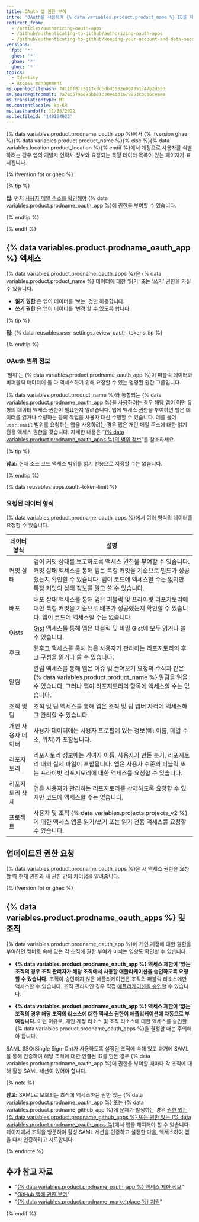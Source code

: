 ```yaml
---
title: OAuth 앱 권한 부여
intro: 'OAuth를 사용하여 {% data variables.product.product_name %} ID를 타사 애플리케이션에 연결할 수 있습니다. {% data variables.product.prodname_oauth_app %}에 권한을 부여하는 경우 애플리케이션을 신뢰하는지 확인하고 애플리케이션 개발자와 애플리케이션에서 액세스하려는 정보 종류를 검토해야 합니다.'
redirect_from:
  - /articles/authorizing-oauth-apps
  - /github/authenticating-to-github/authorizing-oauth-apps
  - /github/authenticating-to-github/keeping-your-account-and-data-secure/authorizing-oauth-apps
versions:
  fpt: '*'
  ghes: '*'
  ghae: '*'
  ghec: '*'
topics:
  - Identity
  - Access management
ms.openlocfilehash: 7d116f8fc5117cdcbdbd5582e007351c47b2d55d
ms.sourcegitcommit: 7a74d5796695bb21c30e4031679253cbc16ceaea
ms.translationtype: MT
ms.contentlocale: ko-KR
ms.lasthandoff: 11/28/2022
ms.locfileid: '148184022'
---
```

{% data variables.product.prodname_oauth_app %}에서 {% ifversion ghae %}{% data variables.product.product_name %}{% else %}{% data variables.location.product_location %}{% endif %}에서 계정으로 사용자를 식별하려는 경우 앱의 개발자 연락처 정보와 요청되는 특정 데이터 목록이 있는 페이지가 표시됩니다.

{% ifversion fpt or ghec %}

{% tip %}

**팁:** 먼저 [사용자 메일 주소를 확인해야](/articles/verifying-your-email-address) {% data variables.product.prodname_oauth_app %}에 권한을 부여할 수 있습니다.

{% endtip %}

{% endif %}

## {% data variables.product.prodname_oauth_app %} 액세스

{% data variables.product.prodname_oauth_apps %}은 {% data variables.product.product_name %} 데이터에 대한 ‘읽기’ 또는 ‘쓰기’ 권한을 가질 수 있습니다. 

- **읽기 권한** 은 앱이 데이터를 ‘보는’ 것만 허용합니다.
- **쓰기 권한** 은 앱이 데이터를 ‘변경’할 수 있도록 합니다.

{% tip %}

**팁:** {% data reusables.user-settings.review_oauth_tokens_tip %}

{% endtip %}

### OAuth 범위 정보

‘범위’는 {% data variables.product.prodname_oauth_app %}이 퍼블릭 데이터와 비퍼블릭 데이터에 둘 다 액세스하기 위해 요청할 수 있는 명명된 권한 그룹입니다.

{% data variables.product.product_name %}와 통합되는 {% data variables.product.prodname_oauth_app %}을 사용하려는 경우 해당 앱이 어떤 유형의 데이터 액세스 권한이 필요한지 알려줍니다. 앱에 액세스 권한을 부여하면 앱은 데이터를 읽거나 수정하는 등의 작업을 사용자 대신 수행할 수 있습니다. 예를 들어 `user:email` 범위를 요청하는 앱을 사용하려는 경우 앱은 개인 메일 주소에 대한 읽기 전용 액세스 권한을 갖습니다. 자세한 내용은 “[{% data variables.product.prodname_oauth_apps %}의 범위 정보](/apps/building-integrations/setting-up-and-registering-oauth-apps/about-scopes-for-oauth-apps)”를 참조하세요.

{% tip %}

**참고:** 현재 소스 코드 액세스 범위를 읽기 전용으로 지정할 수는 없습니다.

{% endtip %}

{% data reusables.apps.oauth-token-limit %}

### 요청된 데이터 형식

{% data variables.product.prodname_oauth_apps %}에서 여러 형식의 데이터를 요청할 수 있습니다.

| 데이터 형식 | 설명 |
| --- | --- |
| 커밋 상태 | 앱이 커밋 상태를 보고하도록 액세스 권한을 부여할 수 있습니다. 커밋 상태 액세스를 통해 앱은 특정 커밋을 기준으로 빌드가 성공했는지 확인할 수 있습니다. 앱이 코드에 액세스할 수는 없지만 특정 커밋의 상태 정보를 읽고 쓸 수 있습니다. |
| 배포 | 배포 상태 액세스를 통해 앱은 퍼블릭 및 프라이빗 리포지토리에 대한 특정 커밋을 기준으로 배포가 성공했는지 확인할 수 있습니다. 앱이 코드에 액세스할 수는 없습니다. |
| Gists | [Gist](https://gist.github.com) 액세스를 통해 앱은 퍼블릭 및 비밀 Gist에 모두 읽거나 쓸 수 있습니다. |
| 후크 | [웹후크](/webhooks) 액세스를 통해 앱은 사용자가 관리하는 리포지토리의 후크 구성을 읽거나 쓸 수 있습니다. |
| 알림 | 알림 액세스를 통해 앱은 이슈 및 끌어오기 요청의 주석과 같은 {% data variables.product.product_name %} 알림을 읽을 수 있습니다. 그러나 앱이 리포지토리의 항목에 액세스할 수는 없습니다. |
| 조직 및 팀 | 조직 및 팀 액세스를 통해 앱은 조직 및 팀 멤버 자격에 액세스하고 관리할 수 있습니다. |
| 개인 사용자 데이터 | 사용자 데이터에는 사용자 프로필에 있는 정보(예: 이름, 메일 주소, 위치)가 포함됩니다. |
| 리포지토리 | 리포지토리 정보에는 기여자 이름, 사용자가 만든 분기, 리포지토리 내의 실제 파일이 포함됩니다. 앱은 사용자 수준의 퍼블릭 또는 프라이빗 리포지토리에 대한 액세스를 요청할 수 있습니다. |
| 리포지토리 삭제 | 앱은 사용자가 관리하는 리포지토리를 삭제하도록 요청할 수 있지만 코드에 액세스할 수는 없습니다. |{% ifversion projects-oauth-scope %}
| 프로젝트 | 사용자 및 조직 {% data variables.projects.projects_v2 %}에 대한 액세스 앱은 읽기/쓰기 또는 읽기 전용 액세스를 요청할 수 있습니다. |{% endif %}

## 업데이트된 권한 요청

{% data variables.product.prodname_oauth_apps %}은 새 액세스 권한을 요청할 때 현재 권한과 새 권한 간의 차이점을 알려줍니다.

{% ifversion fpt or ghec %}

## {% data variables.product.prodname_oauth_apps %} 및 조직

{% data variables.product.prodname_oauth_app %}에 개인 계정에 대한 권한을 부여하면 멤버로 속해 있는 각 조직에 권한 부여가 미치는 영향도 확인할 수 있습니다.

- **{% data variables.product.prodname_oauth_app %} 액세스 제한이 ‘있는’ 조직의 경우 조직 관리자가 해당 조직에서 사용할 애플리케이션을 승인하도록 요청할 수 있습니다.**  조직이 승인하지 않은 애플리케이션은 조직의 퍼블릭 리소스에만 액세스할 수 있습니다. 조직 관리자인 경우 직접 [애플리케이션을 승인](/articles/approving-oauth-apps-for-your-organization)할 수 있습니다.

- **{% data variables.product.prodname_oauth_app %} 액세스 제한이 ‘없는’ 조직의 경우 해당 조직의 리소스에 대한 액세스 권한이 애플리케이션에 자동으로 부여됩니다.**  이런 이유로, 개인 계정 리소스 및 조직 리소스에 대한 액세스를 승인할 {% data variables.product.prodname_oauth_apps %}을 결정할 때는 주의해야 합니다.

SAML SSO(Single Sign-On)가 사용하도록 설정된 조직에 속해 있고 과거에 SAML을 통해 인증하여 해당 조직에 대한 연결된 ID를 만든 경우 {% data variables.product.prodname_oauth_app %}에 권한을 부여할 때마다 각 조직에 대해 활성 SAML 세션이 있어야 합니다.

{% note %}

**참고:** SAML로 보호되는 조직에 액세스하는 권한 있는 {% data variables.product.prodname_oauth_app %} 또는 {% data variables.product.prodname_github_app %}에 문제가 발생하는 경우 [권한 있는 {% data variables.product.prodname_github_apps %} 또는 권한 있는 {](https://github.com/settings/applications)[% data variables.product.prodname_oauth_apps %}](https://github.com/settings/apps/authorizations)에서 앱을 해지해야 할 수 있습니다.  페이지에서 조직을 방문하여 활성 SAML 세션을 인증하고 설정한 다음, 액세스하여 앱을 다시 인증하려고 시도합니다.

{% endnote %}

## 추가 참고 자료

- “[{% data variables.product.prodname_oauth_app %} 액세스 제한 정보](/articles/about-oauth-app-access-restrictions)”
- “[GitHub 앱에 권한 부여](/github/authenticating-to-github/keeping-your-account-and-data-secure/authorizing-github-apps)”
- “[{% data variables.product.prodname_marketplace %} 지원](/articles/github-marketplace-support)”

{% endif %}
